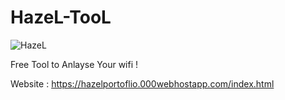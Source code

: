# HazeL-TooL

![HazeL](https://github.com/HazeLdevgggg/HazeL-TooL/assets/105066838/dc544d9d-39b9-46d9-8a31-e54b864da3f2)



Free Tool to Anlayse Your wifi !


Website : https://hazelportoflio.000webhostapp.com/index.html
